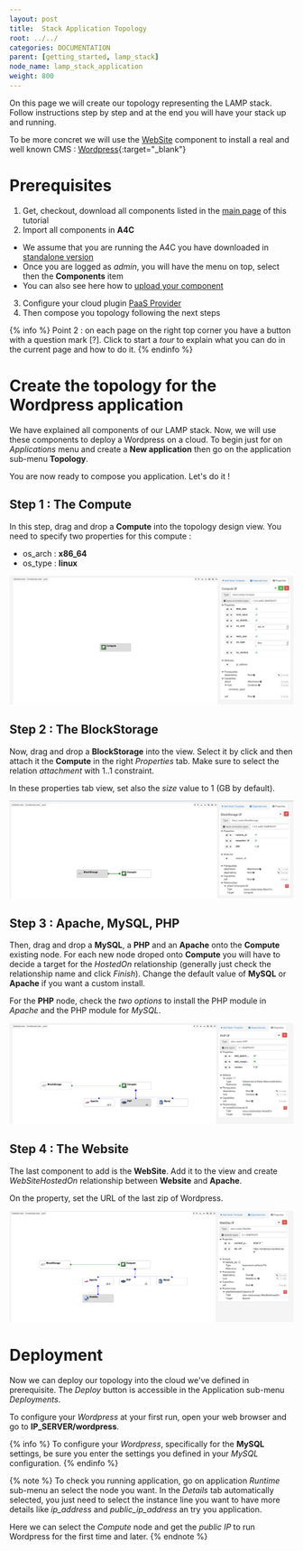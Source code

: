 ```yaml
---
layout: post
title:  Stack Application Topology
root: ../../
categories: DOCUMENTATION
parent: [getting_started, lamp_stack]
node_name: lamp_stack_application
weight: 800
---
```


On this page we will create our topology representing the LAMP stack. Follow instructions step by step and at the end you will have your stack up and running.

To be more concret we will use the [WebSite](../getting_started/lamp_stack_website.html) component to install a real and well known CMS : [Wordpress](https://wordpress.com){:target="_blank"}

# Prerequisites

1. Get, checkout, download all components listed in the [main page](../getting_started/lamp_stack.html) of this tutorial
2. Import all components in **A4C**
  * We assume that you are running the A4C you have downloaded in [standalone version](../getting_started/getting_started.html)  
  * Once you are logged as *admin*, you will have the menu on top, select then the **Components** item
  * You can also see here how to [upload your component](../tosca_ref/calm_components_repo_uploadarchive.html)  

3. Configure your cloud plugin [PaaS Provider](../cloudify2_driver/index.html)
4. Then compose you topology following the next steps

{% info %}
Point 2 : on each page on the right top corner you have a button with a question mark [?]. Click to start a *tour* to explain what you can do in the current page and how to do it.
{% endinfo %}

# Create the topology for the Wordpress application

We have explained all components of our LAMP stack. Now, we will use these components to deploy a Wordpress on a cloud. To begin just for on *Applications* menu and create a **New application** then go on the application sub-menu **Topology**.

You are now ready to compose you application. Let's do it !

## Step 1 : The Compute

In this step, drag and drop a **Compute** into the topology design view. You need to specify two properties for this compute :

* os_arch : **x86_64**
* os_type : **linux**

[![Compute](../../images/developer_guide/wordpress-topology-step-1.png)](../../images/developer_guide/wordpress-topology-step-1.png)

## Step 2 : The BlockStorage

Now, drag and drop a **BlockStorage** into the view. Select it by click and then attach it the **Compute** in the right *Properties* tab. Make sure to select the relation *attachment* with 1..1 constraint.

In these properties tab view, set also the *size* value to 1 (GB by default).

[![Compute, BlockStorage](../../images/developer_guide/wordpress-topology-step-2.png)](../../images/developer_guide/wordpress-topology-step-2.png)

## Step 3 : Apache, MySQL, PHP

Then, drag and drop a **MySQL**, a **PHP** and an **Apache** onto the **Compute** existing node. For each new node droped onto **Compute** you will have to decide a target for the *HostedOn* relationship (generally just check the relationship name and click *Finish*). Change the default value of **MySQL** or **Apache** if you want a custom install.

For the **PHP** node, check the *two options* to install the PHP module in *Apache* and the PHP module for *MySQL*.

[![Compute, BlockStorage, Apache, MySQL, PHP](../../images/developer_guide/wordpress-topology-step-3.png)](../../images/developer_guide/wordpress-topology-step-3.png)

## Step 4 : The Website

The last component to add is the **WebSite**. Add it to the view and create *WebSiteHostedOn* relationship between **Website** and **Apache**.

On the property, set the URL of the last zip of Wordpress.

[![Compute, BlockStorage, Apache, MySQL, PHP, Website](../../images/developer_guide/wordpress-topology-step-4.png)](../../images/developer_guide/wordpress-topology-step-4.png)

# Deployment

Now we can deploy our topology into the cloud we've defined in prerequisite. The *Deploy* button is accessible in the Application sub-menu *Deployments*.

To configure your *Wordpress* at your first run, open your web browser and go to **IP_SERVER/wordpress**.

{% info %}
To configure your *Wordpress*, specifically for the **MySQL** settings, be sure you enter the settings you defined in your *MySQL* configuration.
{% endinfo %}

{% note %}
To check you running application, go on application *Runtime* sub-menu an select the node you want. In the *Details* tab automatically selected, you just need to select the instance line you want to have more details like *ip_address* and *public_ip_address* an try you application.

Here we can select the *Compute* node and get the *public IP* to run Wordpress for the first time and later.
{% endnote %}
